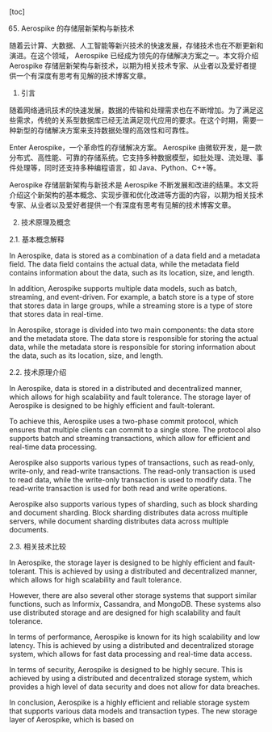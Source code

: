 
[toc]                    
                
                
65. Aerospike 的存储层新架构与新技术

随着云计算、大数据、人工智能等新兴技术的快速发展，存储技术也在不断更新和演进。在这个领域， Aerospike 已经成为领先的存储解决方案之一。本文将介绍 Aerospike 存储层新架构与新技术，以期为相关技术专家、从业者以及爱好者提供一个有深度有思考有见解的技术博客文章。

1. 引言

随着网络通讯技术的快速发展，数据的传输和处理需求也在不断增加。为了满足这些需求，传统的关系型数据库已经无法满足现代应用的要求。在这个时期，需要一种新型的存储解决方案来支持数据处理的高效性和可靠性。

Enter Aerospike，一个革命性的存储解决方案。 Aerospike 由微软开发，是一款分布式、高性能、可靠的存储系统。它支持多种数据模型，如批处理、流处理、事件处理等，同时还支持多种编程语言，如 Java、Python、C++等。

 Aerospike 存储层新架构与新技术是 Aerospike 不断发展和改进的结果。本文将介绍这个新架构的基本概念、实现步骤和优化改进等方面的内容，以期为相关技术专家、从业者以及爱好者提供一个有深度有思考有见解的技术博客文章。

2. 技术原理及概念

2.1. 基本概念解释

In Aerospike, data is stored as a combination of a data field and a metadata field. The data field contains the actual data, while the metadata field contains information about the data, such as its location, size, and length.

In addition, Aerospike supports multiple data models, such as batch, streaming, and event-driven. For example, a batch store is a type of store that stores data in large groups, while a streaming store is a type of store that stores data in real-time.

In Aerospike, storage is divided into two main components: the data store and the metadata store. The data store is responsible for storing the actual data, while the metadata store is responsible for storing information about the data, such as its location, size, and length.

2.2. 技术原理介绍

In Aerospike, data is stored in a distributed and decentralized manner, which allows for high scalability and fault tolerance. The storage layer of Aerospike is designed to be highly efficient and fault-tolerant.

To achieve this, Aerospike uses a two-phase commit protocol, which ensures that multiple clients can commit to a single store. The protocol also supports batch and streaming transactions, which allow for efficient and real-time data processing.

 Aerospike also supports various types of transactions, such as read-only, write-only, and read-write transactions. The read-only transaction is used to read data, while the write-only transaction is used to modify data. The read-write transaction is used for both read and write operations.

 Aerospike also supports various types of sharding, such as block sharding and document sharding. Block sharding distributes data across multiple servers, while document sharding distributes data across multiple documents.

2.3. 相关技术比较

In Aerospike, the storage layer is designed to be highly efficient and fault-tolerant. This is achieved by using a distributed and decentralized manner, which allows for high scalability and fault tolerance.

However, there are also several other storage systems that support similar functions, such as Informix, Cassandra, and MongoDB. These systems also use distributed storage and are designed for high scalability and fault tolerance.

In terms of performance, Aerospike is known for its high scalability and low latency. This is achieved by using a distributed and decentralized storage system, which allows for fast data processing and real-time data access.

In terms of security, Aerospike is designed to be highly secure. This is achieved by using a distributed and decentralized storage system, which provides a high level of data security and does not allow for data breaches.

In conclusion, Aerospike is a highly efficient and reliable storage system that supports various data models and transaction types. The new storage layer of Aerospike, which is based on

